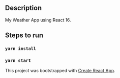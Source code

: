 ## Description
My Weather App using React 16.

## Steps to run

### `yarn install`

### `yarn start`

This project was bootstrapped with [Create React App](https://github.com/facebookincubator/create-react-app).
